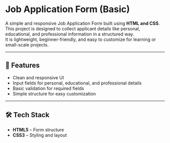# Job Application Form (Basic)

A simple and responsive Job Application Form built using **HTML and CSS**.  
This project is designed to collect applicant details like personal, educational, and professional information in a structured way.  
It is lightweight, beginner-friendly, and easy to customize for learning or small-scale projects.

---

## 🚀 Features
- Clean and responsive UI  
- Input fields for personal, educational, and professional details  
- Basic validation for required fields  
- Simple structure for easy customization  

---

## 🛠️ Tech Stack
- **HTML5** – Form structure  
- **CSS3** – Styling and layout  

